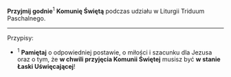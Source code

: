 **Przyjmij godnie**<sup>1</sup> **Komunię Świętą** podczas udziału w Liturgii Triduum Paschalnego.

---
Przypisy:

- <sup>1</sup> **Pamiętaj** o odpowiedniej postawie, o miłości i szacunku dla Jezusa oraz o tym, że **w chwili przyjęcia Komunii Świętej** musisz być **w stanie Łaski Uświęcającej**!
